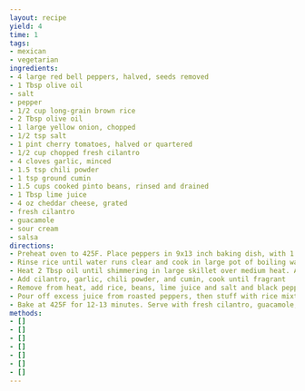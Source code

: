 ```yaml
---
layout: recipe
yield: 4
time: 1
tags:
- mexican
- vegetarian
ingredients:
- 4 large red bell peppers, halved, seeds removed
- 1 Tbsp olive oil
- salt
- pepper
- 1/2 cup long-grain brown rice
- 2 Tbsp olive oil
- 1 large yellow onion, chopped
- 1/2 tsp salt
- 1 pint cherry tomatoes, halved or quartered
- 1/2 cup chopped fresh cilantro
- 4 cloves garlic, minced
- 1.5 tsp chili powder
- 1 tsp ground cumin
- 1.5 cups cooked pinto beans, rinsed and drained
- 1 Tbsp lime juice
- 4 oz cheddar cheese, grated
- fresh cilantro
- guacamole
- sour cream
- salsa
directions:
- Preheat oven to 425F. Place peppers in 9x13 inch baking dish, with 1 Tbsp oil drizzled over top and season with salt and pepper. Use hands to rub oil over the entire pepper, and place cut sides up. Roast 20-25 minutes, until beginning to blister around edges and tender. Set aside, but leave oven on
- Rinse rice until water runs clear and cook in large pot of boiling water, uncovered, for 30 minutes. Drain remaining water and set aside
- Heat 2 Tbsp oil until shimmering in large skillet over medium heat. Add onion and salt and cook until tender (~5 min). Add tomatoes and cook 5 minutes
- Add cilantro, garlic, chili powder, and cumin, cook until fragrant
- Remove from heat, add rice, beans, lime juice and salt and black pepper to taste
- Pour off excess juice from roasted peppers, then stuff with rice mixture and top with cheese
- Bake at 425F for 12-13 minutes. Serve with fresh cilantro, guacamole, sour cream, and salsa
methods:
- []
- []
- []
- []
- []
- []
- []
---
```

